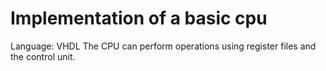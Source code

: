 # Implementation of a basic cpu
Language: VHDL
The CPU can perform operations using register files and the control unit.
